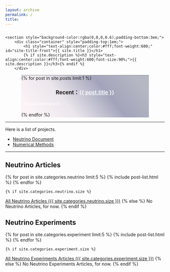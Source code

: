 ```yaml
---
layout: archive
permalink: /
title:
---
```



<div class="front-cover" style="background:url(./images/{{ site.cover_image }}) no-repeat fixed center;background-size:cover;overflow:hidden;/*height:400px !important;*/">

    <section style="background-color:rgba(0,0,0,0.6);padding-bottom:3em;">
        <div class="container" style="padding-top:1em;">
            <h1 style="text-align:center;color:#fff;font-weight:600;" id="site-title-front">{{ site.title }}</h1>
            {% if site.description %}<h3 style="text-align:center;color:#fff;font-weight:600;font-size:90%;">{{ site.description }}</h3>{% endif %}
        </div>
<div class="featured" style="border-top:1px solid grey;margin:0 10% 0 10%;">
<div style="background-image:linear-gradient(-130deg, rgba(14,21,58,0.3) 10%, rgba(74,76,123,0.5) 35%, rgba(161,140,171,0.2) 65%, rgba(243,201,215,0.2) 90%);">
{% for post in site.posts limit:1 %}
<h3 style="text-align:center;font-size:120%;">Recent：<a href="{{ site.url }}{{ post.url }}" style="text-align:center;color:white;font-weight:600;">{{ post.title }}</a></h3>
<p style="text-align:left;color:#fff;font-size:90%;padding-bottom:0.5em;padding-left:2%;padding-right:2%;">{{ post.summary }}</p>
{% endfor %}
</div>
</div>
    </section>

</div>


------



Here is a list of projects.

* [Neutrino Document](http://neutrino.readthedocs.org/)
* [Numerical Methods](https://github.com/NeuPhysics/NumSolTUn)


-----



## Neutrino Articles

<div class="tiles">
{% for post in site.categories.neutrino limit:5 %}
	{% include post-list.html %}
{% endfor %}
</div><!-- /.tiles -->

	{% if site.categories.neutrino.size %}
<a href="./neutrino/">All Neutrino Articles ({{ site.categories.neutrino.size }})</a>
		{% else %}
No Neutrino Articles, for now.
		{% endif %}


## Neutrino Experiments

<div class="tiles">

{% for post in site.categories.experiment limit:5 %}
	{% include post-list.html %}
{% endfor %}

</div><!-- /.tiles -->



	{% if site.categories.experiment.size %}
<a href="./experiment/">All Neutrino Experiments Articles ({{ site.categories.experiment.size }})</a>
		{% else %}
No Neutrino Experiments Articles, for now.
		{% endif %}
